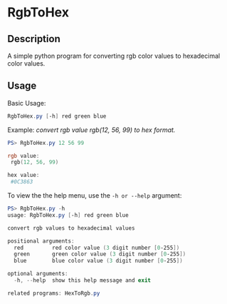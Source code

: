 # RgbToHex
## Description
A simple python program for converting rgb color values to hexadecimal color values.

## Usage
Basic Usage:
```PowerShell
RgbToHex.py [-h] red green blue
```

Example:
*convert rgb value rgb(12, 56, 99) to hex format.*
```PowerShell
PS> RgbToHex.py 12 56 99

rgb value:
 rgb(12, 56, 99)

hex value:
 #0C3863
```

To view the the help menu, use the ```-h or --help``` argument:
```PowerShell
PS> RgbToHex.py -h
usage: RgbToHex.py [-h] red green blue

convert rgb values to hexadecimal values

positional arguments:
  red         red color value (3 digit number [0-255])
  green       green color value (3 digit number [0-255])
  blue        blue color value (3 digit number [0-255])

optional arguments:
  -h, --help  show this help message and exit

related programs: HexToRgb.py
```
